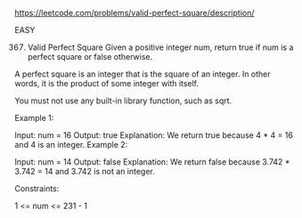 https://leetcode.com/problems/valid-perfect-square/description/

EASY

367. Valid Perfect Square
Given a positive integer num, return true if num is a perfect square or false otherwise.

A perfect square is an integer that is the square of an integer. In other words, it is the product of some integer with itself.

You must not use any built-in library function, such as sqrt.



Example 1:

Input: num = 16
Output: true
Explanation: We return true because 4 * 4 = 16 and 4 is an integer.
Example 2:

Input: num = 14
Output: false
Explanation: We return false because 3.742 * 3.742 = 14 and 3.742 is not an integer.


Constraints:

1 <= num <= 231 - 1
